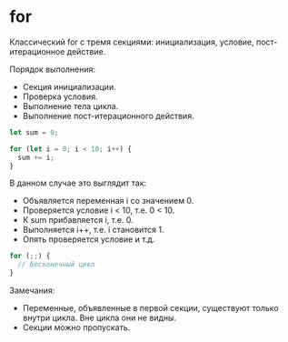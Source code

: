 # for

Классический for с тремя секциями: инициализация, условие, пост-итерационное действие.

Порядок выполнения:

* Секция инициализации.
* Проверка условия.
* Выполнение тела цикла.
* Выполнение пост-итерационного действия.

```javascript
let sum = 0;

for (let i = 0; i < 10; i++) {
  sum += i;
}
```

В данном случае это выглядит так:

* Объявляется переменная i со значением 0.
* Проверяется условие i < 10, т.е. 0 < 10.
* К sum прибавляется i, т.е. 0.
* Выполняется i++, т.е. i становится 1.
* Опять проверяется условие и т.д.

```javascript
for (;;) {
  // Бесконечный цикл
}
```

Замечания:

* Переменные, объявленные в первой секции, существуют только внутри цикла. Вне цикла они не видны.
* Секции можно пропускать.

